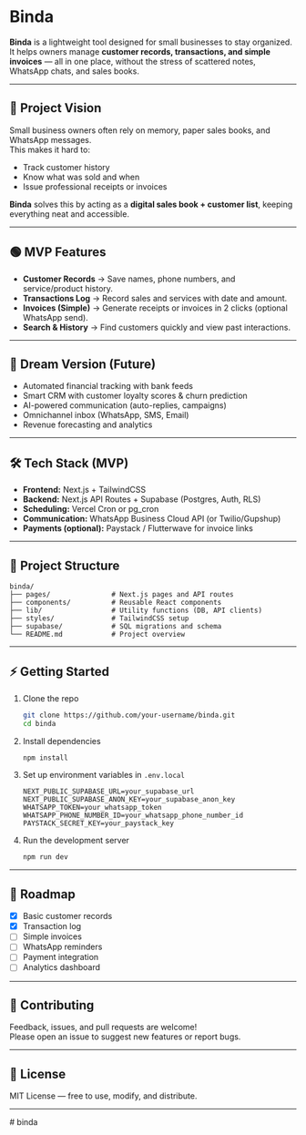 
# Binda

**Binda** is a lightweight tool designed for small businesses to stay organized.  
It helps owners manage **customer records, transactions, and simple invoices** — all in one place, without the stress of scattered notes, WhatsApp chats, and sales books.

---

## 🚀 Project Vision
Small business owners often rely on memory, paper sales books, and WhatsApp messages.  
This makes it hard to:
- Track customer history  
- Know what was sold and when  
- Issue professional receipts or invoices  

**Binda** solves this by acting as a **digital sales book + customer list**, keeping everything neat and accessible.

---

## 🟢 MVP Features
- **Customer Records** → Save names, phone numbers, and service/product history.  
- **Transactions Log** → Record sales and services with date and amount.  
- **Invoices (Simple)** → Generate receipts or invoices in 2 clicks (optional WhatsApp send).  
- **Search & History** → Find customers quickly and view past interactions.  

---

## 🚀 Dream Version (Future)
- Automated financial tracking with bank feeds  
- Smart CRM with customer loyalty scores & churn prediction  
- AI-powered communication (auto-replies, campaigns)  
- Omnichannel inbox (WhatsApp, SMS, Email)  
- Revenue forecasting and analytics  

---

## 🛠️ Tech Stack (MVP)
- **Frontend:** Next.js + TailwindCSS  
- **Backend:** Next.js API Routes + Supabase (Postgres, Auth, RLS)  
- **Scheduling:** Vercel Cron or pg_cron  
- **Communication:** WhatsApp Business Cloud API (or Twilio/Gupshup)  
- **Payments (optional):** Paystack / Flutterwave for invoice links  

---

## 📂 Project Structure
```
binda/
├── pages/               # Next.js pages and API routes
├── components/          # Reusable React components
├── lib/                 # Utility functions (DB, API clients)
├── styles/              # TailwindCSS setup
├── supabase/            # SQL migrations and schema
└── README.md            # Project overview
```

---

## ⚡ Getting Started
1. Clone the repo  
   ```bash
   git clone https://github.com/your-username/binda.git
   cd binda
   ```
2. Install dependencies  
   ```bash
   npm install
   ```
3. Set up environment variables in `.env.local`  
   ```env
   NEXT_PUBLIC_SUPABASE_URL=your_supabase_url
   NEXT_PUBLIC_SUPABASE_ANON_KEY=your_supabase_anon_key
   WHATSAPP_TOKEN=your_whatsapp_token
   WHATSAPP_PHONE_NUMBER_ID=your_whatsapp_phone_number_id
   PAYSTACK_SECRET_KEY=your_paystack_key
   ```
4. Run the development server  
   ```bash
   npm run dev
   ```

---

## 📌 Roadmap
- [x] Basic customer records  
- [x] Transaction log  
- [ ] Simple invoices  
- [ ] WhatsApp reminders  
- [ ] Payment integration  
- [ ] Analytics dashboard  

---

## 🤝 Contributing
Feedback, issues, and pull requests are welcome!  
Please open an issue to suggest new features or report bugs.

---

## 📜 License
MIT License — free to use, modify, and distribute.

---
#   b i n d a  
 